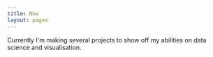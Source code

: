 ```yaml
---
title: Now
layout: pages
---
```

Currently I'm making several projects to show off my abilities on data science and visualisation.


